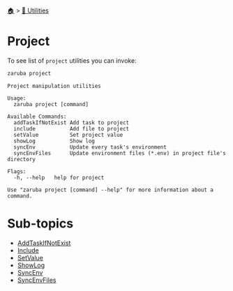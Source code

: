 <!--startTocHeader-->
[🏠](../../README.md) > [🔧 Utilities](../README.md)
# Project
<!--endTocHeader-->

To see list of `project` utilities you can invoke:

```bash
zaruba project
```

```
Project manipulation utilities

Usage:
  zaruba project [command]

Available Commands:
  addTaskIfNotExist Add task to project
  include           Add file to project
  setValue          Set project value
  showLog           Show log
  syncEnv           Update every task's environment
  syncEnvFiles      Update environment files (*.env) in project file's directory

Flags:
  -h, --help   help for project

Use "zaruba project [command] --help" for more information about a command.
```

<!--startTocSubtopic-->
# Sub-topics
* [AddTaskIfNotExist](add-task-if-not-exist.md)
* [Include](include.md)
* [SetValue](set-value.md)
* [ShowLog](show-log.md)
* [SyncEnv](sync-env.md)
* [SyncEnvFiles](sync-env-files.md)
<!--endTocSubtopic-->